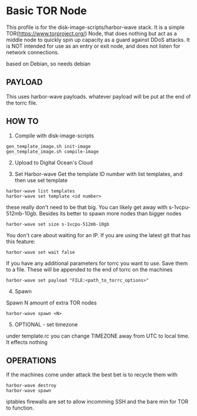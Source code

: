 Basic TOR Node
==============
This profile is for the disk-image-scripts/harbor-wave stack. It is a simple
TOR(https://www.torproject.org/) Node, that does nothing but act as a middle
node to quickly spin up capacity as a guard against DDoS attacks. It is NOT
intended for use as an entry or exit node, and does not listen for network
connections.

based on Debian, so needs debian 

PAYLOAD
-------
This uses harbor-wave payloads. whatever payload will be put at the end of the
torrc file.

HOW TO
----------

1. Compile with disk-image-scripts

```
gen_template_image.sh init-image
gen_template_image.sh compile-image
```

2. Upload to Digital Ocean's Cloud

3. Set Harbor-wave
Get the template ID number with list templates, and then use set template

```
harbor-wave list templates
harbor-wave set template <id number>

```

these really don't need to be that big. You can likely get away with
s-1vcpu-512mb-10gb. Besides its better to spawn more nodes than bigger nodes
```
harbor-wave set size s-1vcpu-512mb-10gb
```
You don't care about waiting for an IP. If you are using the latest git that has
this feature:
```
harbor-wave set wait false
```
If you have any additional parameters for torrc you want to use. Save them to
a file. These will be appended to the end of torrc on the machines
```
harbor-wave set payload "FILE:<path_to_torrc_options>"
```

4. Spawn

Spawn N amount of extra TOR nodes

```
harbor-wave spawn <N>
```

5. OPTIONAL - set timezone

under  template.rc you can change TIMEZONE away from UTC to local time. It
effects nothing

OPERATIONS
----------

If the machines come under attack the best bet is to recycle them with
```
harbor-wave destroy
harbor-wave spawn
```

iptables firewalls are set to allow incomming SSH and the bare min for TOR to
function.

